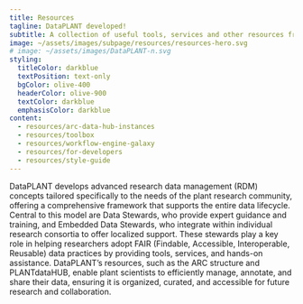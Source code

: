```yaml
---
title: Resources
tagline: DataPLANT developed!
subtitle: A collection of useful tools, services and other resources from DataPLANT.
image: ~/assets/images/subpage/resources/resources-hero.svg
# image: ~/assets/images/DataPLANT-n.svg
styling:
  titleColor: darkblue
  textPosition: text-only
  bgColor: olive-400
  headerColor: olive-900
  textColor: darkblue
  emphasisColor: darkblue
content: 
  - resources/arc-data-hub-instances
  - resources/toolbox
  - resources/workflow-engine-galaxy
  - resources/for-developers
  - resources/style-guide
---
```


DataPLANT develops advanced research data management (RDM) concepts tailored specifically to the needs of the plant research community, offering a comprehensive framework that supports the entire data lifecycle. Central to this model are Data Stewards, who provide expert guidance and training, and Embedded Data Stewards, who integrate within individual research consortia to offer localized support. These stewards play a key role in helping researchers adopt FAIR (Findable, Accessible, Interoperable, Reusable) data practices by providing tools, services, and hands-on assistance. DataPLANT’s resources, such as the ARC structure and PLANTdataHUB, enable plant scientists to efficiently manage, annotate, and share their data, ensuring it is organized, curated, and accessible for future research and collaboration.